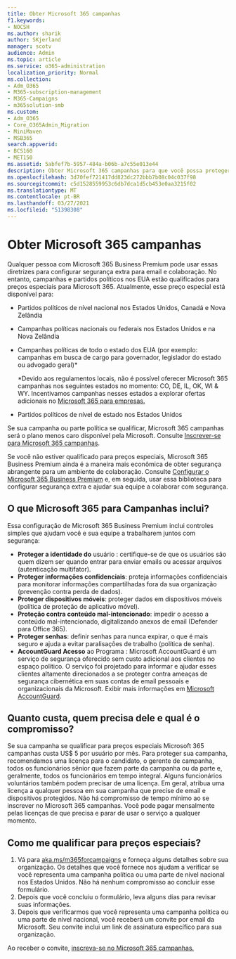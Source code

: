 ```yaml
---
title: Obter Microsoft 365 campanhas
f1.keywords:
- NOCSH
ms.author: sharik
author: SKjerland
manager: scotv
audience: Admin
ms.topic: article
ms.service: o365-administration
localization_priority: Normal
ms.collection:
- Adm_O365
- M365-subscription-management
- M365-Campaigns
- m365solution-smb
ms.custom:
- Adm_O365
- Core_O365Admin_Migration
- MiniMaven
- MSB365
search.appverid:
- BCS160
- MET150
ms.assetid: 5abfef7b-5957-484a-b06b-a7c55e013e44
description: Obter Microsoft 365 campanhas para que você possa proteger sua campanha contra ameaças de segurança cibernética a emails, dados e comunicações.
ms.openlocfilehash: 3d70fef721417dd823dc272bbb7b08c04c037f98
ms.sourcegitcommit: c5d1528559953c6db7dca1d5cb453e0aa3215f02
ms.translationtype: MT
ms.contentlocale: pt-BR
ms.lasthandoff: 03/27/2021
ms.locfileid: "51398308"
---
```

# <a name="get-microsoft-365-for-campaigns"></a>Obter Microsoft 365 campanhas

Qualquer pessoa com Microsoft 365 Business Premium pode usar essas diretrizes para configurar segurança extra para email e colaboração. No entanto, campanhas e partidos políticos nos EUA estão qualificados para preços especiais para Microsoft 365. Atualmente, esse preço especial está disponível para:

- Partidos políticos de nível nacional nos Estados Unidos, Canadá e Nova Zelândia
- Campanhas políticas nacionais ou federais nos Estados Unidos e na Nova Zelândia
- Campanhas políticas de todo o estado dos EUA (por exemplo: campanhas em busca de cargo para governador, legislador do estado ou advogado geral)*

    *Devido aos regulamentos locais, não é possível oferecer Microsoft 365 campanhas nos seguintes estados no momento: CO, DE, IL, OK, WI & WY. Incentivamos campanhas nesses estados a explorar ofertas adicionais no [Microsoft 365 para empresas.](https://www.office.com/business)

- Partidos políticos de nível de estado nos Estados Unidos

Se sua campanha ou parte política se qualificar, Microsoft 365 campanhas será o plano menos caro disponível pela Microsoft. Consulte [Inscrever-se para Microsoft 365 campanhas](m365-campaigns-sign-up.md).  

Se você não estiver qualificado para preços especiais, Microsoft 365 Business Premium ainda é a maneira mais econômica de obter segurança abrangente para um ambiente de colaboração. Consulte [Configurar o Microsoft 365 Business Premium](../business/set-up.md?toc=/microsoft-365/campaigns/toc.json&bc=/microsoft-365/campaigns/breadcrumb/toc.json) e, em seguida, usar essa biblioteca para configurar segurança extra e ajudar sua equipe a colaborar com segurança.

## <a name="what-does-microsoft-365-for-campaigns-include"></a>O que Microsoft 365 para Campanhas inclui?

Essa configuração de Microsoft 365 Business Premium inclui controles simples que ajudam você e sua equipe a trabalharem juntos com segurança:

- **Proteger a identidade do** usuário : certifique-se de que os usuários são quem dizem ser quando entrar para enviar emails ou acessar arquivos (autenticação multifator).
- **Proteger informações confidenciais**: proteja informações confidenciais para monitorar informações compartilhadas fora da sua organização (prevenção contra perda de dados).
- **Proteger dispositivos móveis**: proteger dados em dispositivos móveis (política de proteção de aplicativo móvel).
- **Proteção contra conteúdo mal-intencionado**: impedir o acesso a conteúdo mal-intencionado, digitalizando anexos de email (Defender para Office 365).
- **Proteger senhas**: definir senhas para nunca expirar, o que é mais seguro e ajuda a evitar paralisações de trabalho (política de senha).
- **AccountGuard Acesso** ao Programa : Microsoft AccountGuard é um serviço de segurança oferecido sem custo adicional aos clientes no espaço político. O serviço foi projetado para informar e ajudar esses clientes altamente direcionados a se proteger contra ameaças de segurança cibernética em suas contas de email pessoais e organizacionais da Microsoft. Exibir mais informações em [Microsoft AccountGuard](https://www.microsoftaccountguard.com/).

## <a name="what-does-it-cost-who-needs-it-and-what-is-the-commitment"></a>Quanto custa, quem precisa dele e qual é o compromisso?

Se sua campanha se qualificar para preços especiais Microsoft 365 campanhas custa US$ 5 por usuário por mês.
Para proteger sua campanha, recomendamos uma licença para o candidato, o gerente de campanha, todos os funcionários sênior que fazem parte da campanha ou da parte e, geralmente, todos os funcionários em tempo integral. Alguns funcionários voluntários também podem precisar de uma licença. Em geral, atribua uma licença a qualquer pessoa em sua campanha que precise de email e dispositivos protegidos.
Não há compromisso de tempo mínimo ao se inscrever no Microsoft 365 campanhas. Você pode pagar mensalmente pelas licenças de que precisa e parar de usar o serviço a qualquer momento.

## <a name="how-do-i-qualify-for-special-pricing"></a>Como me qualificar para preços especiais?

1. Vá para [aka.ms/m365forcampaigns](https://aka.ms/m365forcampaigns/) e forneça alguns detalhes sobre sua organização. Os detalhes que você fornece nos ajudam a verificar se você representa uma campanha política ou uma parte de nível nacional nos Estados Unidos. Não há nenhum compromisso ao concluir esse formulário.
2. Depois que você concluiu o formulário, leva alguns dias para revisar suas informações.
3. Depois que verificarmos que você representa uma campanha política ou uma parte de nível nacional, você receberá um convite por email da Microsoft. Seu convite inclui um link de assinatura específico para sua organização.

Ao receber o convite, [inscreva-se no Microsoft 365 campanhas.](m365-campaigns-sign-up.md)
